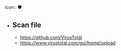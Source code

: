 icon:: 🛡️

- ## Scan file
	- https://github.com/VirusTotal
	- https://www.virustotal.com/gui/home/upload